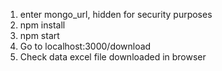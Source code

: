 1. enter mongo_url, hidden for security purposes
2. npm install
3. npm start
4. Go to localhost:3000/download
4. Check data excel file downloaded in browser

